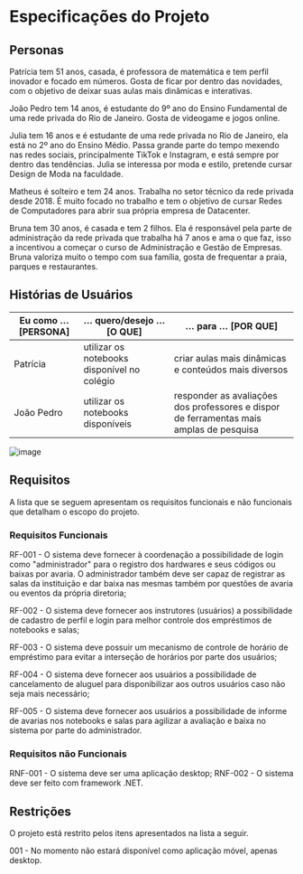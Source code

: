 # Especificações do Projeto

## Personas

Patrícia tem 51 anos, casada, é professora de matemática e tem perfil inovador e focado em números. Gosta de ficar por dentro das novidades, com  o objetivo de deixar suas aulas mais dinâmicas e interativas.

João Pedro tem 14 anos, é estudante do 9º ano do Ensino Fundamental de uma rede privada do Rio de Janeiro. Gosta de videogame e jogos online.

Julia tem 16 anos e é estudante de uma rede privada no Rio de Janeiro, ela está no 2º ano do Ensino Médio. Passa grande parte do tempo mexendo nas redes sociais, principalmente TikTok e Instagram,  e está sempre por dentro das tendências. Julia se interessa por moda e estilo, pretende cursar Design de Moda na faculdade.

Matheus é solteiro e tem 24 anos. Trabalha no setor técnico da rede privada desde 2018. É muito focado no trabalho e tem o objetivo de cursar Redes de Computadores para  abrir sua própria empresa de Datacenter.

Bruna tem 30 anos, é casada e tem 2 filhos. Ela é responsável pela parte de administração da rede privada que trabalha há 7 anos e ama o que faz, isso a incentivou a começar o curso de Administração e Gestão de Empresas. Bruna valoriza muito o tempo com sua família, gosta de frequentar a praia, parques e restaurantes.

## Histórias de Usuários

| **Eu como … [PERSONA]** | **… quero/desejo … [O QUE]** | **… para … [POR QUE]** |
|  ---------------------- | ---------------------------- | ---------------------- |
| Patrícia | utilizar os notebooks disponível no colégio | criar aulas mais dinâmicas e conteúdos mais diversos |
| João Pedro | utilizar os notebooks disponíveis | responder as avaliações dos professores e dispor de ferramentas mais amplas de pesquisa |

![image](https://user-images.githubusercontent.com/114962362/224176872-7f88fcbb-ed73-43c1-9b98-828dcd7d4b0f.png)

## Requisitos

A lista que se seguem apresentam os requisitos funcionais e não funcionais que detalham o escopo do projeto.

### Requisitos Funcionais
RF-001 - O sistema deve fornecer à coordenação a possibilidade de login como "administrador" para o registro dos hardwares e seus códigos ou baixas por avaria.
O administrador também deve ser capaz de registrar as salas da instituição e dar baixa nas mesmas também por questões de avaria ou eventos da própria diretoria;

RF-002 - O sistema deve fornecer aos instrutores (usuários) a possibilidade de cadastro de perfil e login para melhor controle dos empréstimos de notebooks e salas;

RF-003 - O sistema deve possuir um mecanismo de controle de horário de empréstimo para evitar a interseção de horários por parte dos usuários;

RF-004 - O sistema deve fornecer aos usuários a possibilidade de cancelamento de aluguel para disponibilizar aos outros usuários caso não seja mais necessário;

RF-005 - O sistema deve fornecer aos usuários a possibilidade de informe de avarias nos notebooks e salas para agilizar a avaliação e baixa no sistema por parte do administrador.

### Requisitos não Funcionais

RNF-001 - O sistema deve ser uma aplicação desktop;
RNF-002 - O sistema deve ser feito com framework .NET.

## Restrições

O projeto está restrito pelos itens apresentados na lista a seguir.

001 - No momento não estará disponível como aplicação móvel, apenas desktop.


